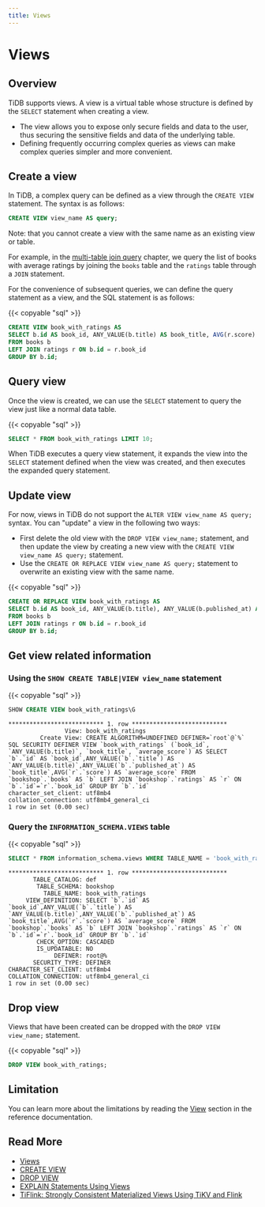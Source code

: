 ```yaml
---
title: Views
---
```


# Views

## Overview

TiDB supports views. A view is a virtual table whose structure is defined by the `SELECT` statement when creating a view.

- The view allows you to expose only secure fields and data to the user, thus securing the sensitive fields and data of the underlying table.
- Defining frequently occurring complex queries as views can make complex queries simpler and more convenient.

## Create a view

In TiDB, a complex query can be defined as a view through the `CREATE VIEW` statement. The syntax is as follows:

```sql
CREATE VIEW view_name AS query;
```

Note: that you cannot create a view with the same name as an existing view or table.

For example, in the [multi-table join query](/develop/join-tables.md) chapter, we query the list of books with average ratings by joining the `books` table and the `ratings` table through a `JOIN` statement. 

For the convenience of subsequent queries, we can define the query statement as a view, and the SQL statement is as follows:

{{< copyable "sql" >}}

```sql
CREATE VIEW book_with_ratings AS
SELECT b.id AS book_id, ANY_VALUE(b.title) AS book_title, AVG(r.score) AS average_score
FROM books b
LEFT JOIN ratings r ON b.id = r.book_id
GROUP BY b.id;
```

## Query view

Once the view is created, we can use the `SELECT` statement to query the view just like a normal data table.

{{< copyable "sql" >}}

```sql
SELECT * FROM book_with_ratings LIMIT 10;
```

When TiDB executes a query view statement, it expands the view into the `SELECT` statement defined when the view was created, and then executes the expanded query statement.

## Update view

For now, views in TiDB do not support the `ALTER VIEW view_name AS query;` syntax. You can "update" a view in the following two ways:

- First delete the old view with the `DROP VIEW view_name;` statement, and then update the view by creating a new view with the `CREATE VIEW view_name AS query;` statement.
- Use the `CREATE OR REPLACE VIEW view_name AS query;` statement to overwrite an existing view with the same name.

{{< copyable "sql" >}}

```sql
CREATE OR REPLACE VIEW book_with_ratings AS
SELECT b.id AS book_id, ANY_VALUE(b.title), ANY_VALUE(b.published_at) AS book_title, AVG(r.score) AS average_score
FROM books b
LEFT JOIN ratings r ON b.id = r.book_id
GROUP BY b.id;
```

## Get view related information

### Using the `SHOW CREATE TABLE|VIEW view_name` statement

{{< copyable "sql" >}}

```sql
SHOW CREATE VIEW book_with_ratings\G
```

```
*************************** 1. row ***************************
                View: book_with_ratings
         Create View: CREATE ALGORITHM=UNDEFINED DEFINER=`root`@`%` SQL SECURITY DEFINER VIEW `book_with_ratings` (`book_id`, `ANY_VALUE(b.title)`, `book_title`, `average_score`) AS SELECT `b`.`id` AS `book_id`,ANY_VALUE(`b`.`title`) AS `ANY_VALUE(b.title)`,ANY_VALUE(`b`.`published_at`) AS `book_title`,AVG(`r`.`score`) AS `average_score` FROM `bookshop`.`books` AS `b` LEFT JOIN `bookshop`.`ratings` AS `r` ON `b`.`id`=`r`.`book_id` GROUP BY `b`.`id`
character_set_client: utf8mb4
collation_connection: utf8mb4_general_ci
1 row in set (0.00 sec)
```

### Query the `INFORMATION_SCHEMA.VIEWS` table

{{< copyable "sql" >}}

```sql
SELECT * FROM information_schema.views WHERE TABLE_NAME = 'book_with_ratings'\G
```

```
*************************** 1. row ***************************
       TABLE_CATALOG: def
        TABLE_SCHEMA: bookshop
          TABLE_NAME: book_with_ratings
     VIEW_DEFINITION: SELECT `b`.`id` AS `book_id`,ANY_VALUE(`b`.`title`) AS `ANY_VALUE(b.title)`,ANY_VALUE(`b`.`published_at`) AS `book_title`,AVG(`r`.`score`) AS `average_score` FROM `bookshop`.`books` AS `b` LEFT JOIN `bookshop`.`ratings` AS `r` ON `b`.`id`=`r`.`book_id` GROUP BY `b`.`id`
        CHECK_OPTION: CASCADED
        IS_UPDATABLE: NO
             DEFINER: root@%
       SECURITY_TYPE: DEFINER
CHARACTER_SET_CLIENT: utf8mb4
COLLATION_CONNECTION: utf8mb4_general_ci
1 row in set (0.00 sec)
```

## Drop view

Views that have been created can be dropped with the `DROP VIEW view_name;` statement.

{{< copyable "sql" >}}

```sql
DROP VIEW book_with_ratings;
```

## Limitation

You can learn more about the limitations by reading the [View](https://docs.pingcap.com/tidb/stable/views#limitations) section in the reference documentation.

## Read More

- [Views](https://docs.pingcap.com/tidb/stable/views)
- [CREATE VIEW](https://docs.pingcap.com/tidb/stable/sql-statement-create-view)
- [DROP VIEW](https://docs.pingcap.com/tidb/stable/sql-statement-drop-view)
- [EXPLAIN Statements Using Views](https://docs.pingcap.com/tidb/stable/explain-views)
- [TiFlink: Strongly Consistent Materialized Views Using TiKV and Flink](https://github.com/tiflink/tiflink)

